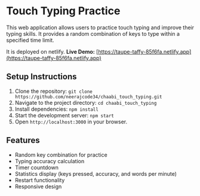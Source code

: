# Touch Typing Practice

This web application allows users to practice touch typing and improve their typing skills. It provides a random combination of keys to type within a specified time limit.

It is deployed on netlify.
 **Live Demo:** [https://taupe-taffy-85f6fa.netlify.app](https://taupe-taffy-85f6fa.netlify.app)

## Setup Instructions

1. Clone the repository: `git clone https://github.com/neerajcode34/chaabi_touch_typing.git`
2. Navigate to the project directory: `cd chaabi_touch_typing`
3. Install dependencies: `npm install`
4. Start the development server: `npm start`
5. Open `http://localhost:3000` in your browser.


## Features

- Random key combination for practice
- Typing accuracy calculation
- Timer countdown
- Statistics display (keys pressed, accuracy, and words per minute)
- Restart functionality
- Responsive design



